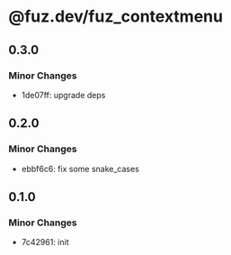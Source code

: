 # @fuz.dev/fuz_contextmenu

## 0.3.0

### Minor Changes

- 1de07ff: upgrade deps

## 0.2.0

### Minor Changes

- ebbf6c6: fix some snake_cases

## 0.1.0

### Minor Changes

- 7c42961: init

